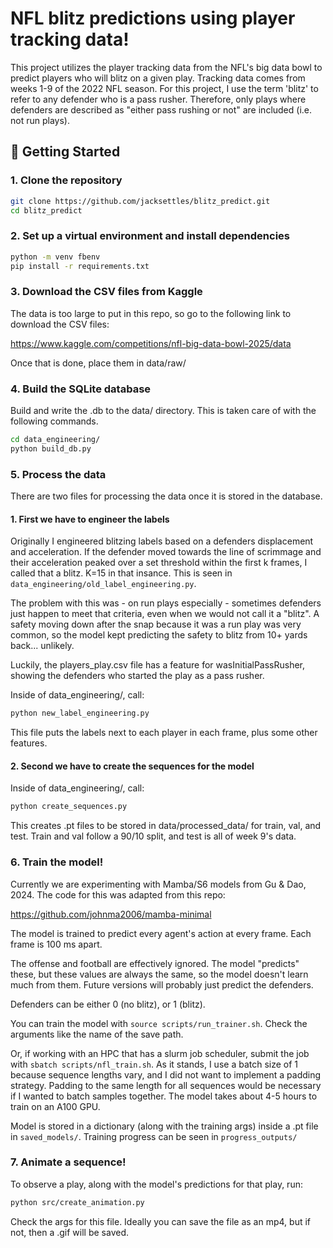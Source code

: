 # NFL blitz predictions using player tracking data!

This project utilizes the player tracking data from the NFL's big data bowl to predict players who will blitz on a given play.
Tracking data comes from weeks 1-9 of the 2022 NFL season. For this project, I use the term 'blitz' to refer to any defender who is a pass rusher. Therefore, only plays where defenders are described as "either pass rushing or not" are included (i.e. not run plays).


## 🚀 Getting Started

### 1. Clone the repository

```bash
git clone https://github.com/jacksettles/blitz_predict.git
cd blitz_predict
```

### 2. Set up a virtual environment and install dependencies

```bash
python -m venv fbenv
pip install -r requirements.txt
```

### 3. Download the CSV files from Kaggle

The data is too large to put in this repo, so go to the following link to download the CSV files:

https://www.kaggle.com/competitions/nfl-big-data-bowl-2025/data

Once that is done, place them in data/raw/

### 4. Build the SQLite database

Build and write the .db to the data/ directory. This is taken care of with the following commands.

```bash
cd data_engineering/
python build_db.py
```

### 5. Process the data

There are two files for processing the data once it is stored in the database.

#### 1. First we have to engineer the labels

Originally I engineered blitzing labels based on a defenders displacement and acceleration. If the defender moved towards the line of scrimmage and their acceleration peaked over a set threshold within the first k frames, I called that a blitz. K=15 in that insance. This is seen in ```data_engineering/old_label_engineering.py```. 

The problem with this was - on run plays especially - sometimes defenders just happen to meet that criteria, even when we would not call it a "blitz". A safety moving down after the snap because it was a run play was very common, so the model kept predicting the safety to blitz from 10+ yards back... unlikely.

Luckily, the players_play.csv file has a feature for wasInitialPassRusher, showing the defenders who started the play as a pass rusher.

Inside of data_engineering/, call:

```bash
python new_label_engineering.py
```

This file puts the labels next to each player in each frame, plus some other features.

#### 2. Second we have to create the sequences for the model

Inside of data_engineering/, call:

```bash
python create_sequences.py
```

This creates .pt files to be stored in data/processed_data/ for train, val, and test. Train and val follow a 90/10 split, and test is all of week 9's data.

### 6. Train the model!

Currently we are experimenting with Mamba/S6 models from Gu & Dao, 2024. The code for this was adapted from this repo:

https://github.com/johnma2006/mamba-minimal

The model is trained to predict every agent's action at every frame. Each frame is 100 ms apart.

The offense and football are effectively ignored. The model "predicts" these, but these values are always the same, so the model doesn't learn much from them. Future versions will probably just predict the defenders.

Defenders can be either 0 (no blitz), or 1 (blitz).

You can train the model with ```source scripts/run_trainer.sh```. Check the arguments like the name of the save path.

Or, if working with an HPC that has a slurm job scheduler, submit the job with ```sbatch scripts/nfl_train.sh```.
As it stands, I use a batch size of 1 because sequence lengths vary, and I did not want to implement a padding strategy. Padding to the same length for all sequences would be necessary if I wanted to batch samples together. The model takes about 4-5 hours to train on an A100 GPU.

Model is stored in a dictionary (along with the training args) inside a .pt file in ```saved_models/```.
Training progress can be seen in ```progress_outputs/```

### 7. Animate a sequence!

To observe a play, along with the model's predictions for that play, run:

```bash
python src/create_animation.py
```

Check the args for this file. Ideally you can save the file as an mp4, but if not, then a .gif will be saved.
